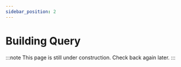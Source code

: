 ```yaml
---
sidebar_position: 2
---
```


# Building Query

:::note
This page is still under construction. Check back again later.
:::
